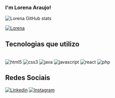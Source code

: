 ### I'm Lorena Araujo!
![Lorena GitHub stats](https://github-readme-stats.vercel.app/api?username=lorenaaraujoo&show_icons=true&theme=dracula)

[![Lorena](https://github-readme-stats.vercel.app/api/top-langs/?username=lorenaaraujoo&layout=compact)](https://github.com/lorenaaraujoo/github-readme-stats)

## Tecnologias que utilizo

<div style="display: inline-block"> <br/>
    <img align="center" alt="html5" src="https://img.shields.io/badge/HTML5-E34F26?style=for-the-badge&logo=html5&logoColor=white"/>
    <img align="center" alt="css3" src="https://img.shields.io/badge/CSS3-1572B6?style=for-the-badge&logo=css3&logoColor=white"/>
    <img align="center" alt="java" src="https://img.shields.io/badge/Java-ED8B00?style=for-the-badge&logo=java&logoColor=white"/>
    <img align="center" alt="javascript" src="https://img.shields.io/badge/JavaScript-323330?style=for-the-badge&logo=javascript&logoColor=F7DF1E"/>
    <img align="center" alt="react" src="https://img.shields.io/badge/React-20232A?style=for-the-badge&logo=react&logoColor=61DAFB"/>
    <img align="center" alt="php" src="https://img.shields.io/badge/PHP-777BB4?style=for-the-badge&logo=php&logoColor=white"/>
</div>


## Redes Sociais
[![Linkedin](https://img.shields.io/badge/LinkedIn-0077B5?style=for-the-badge&logo=linkedin&logoColor=white)](https://www.linkedin.com/in/lorena-araujo-708432206/)
[![Instagram](https://img.shields.io/badge/Instagram-E4405F?style=for-the-badge&logo=instagram&logoColor=white)](https://www.instagram.com/lorenaarauj0_/)
